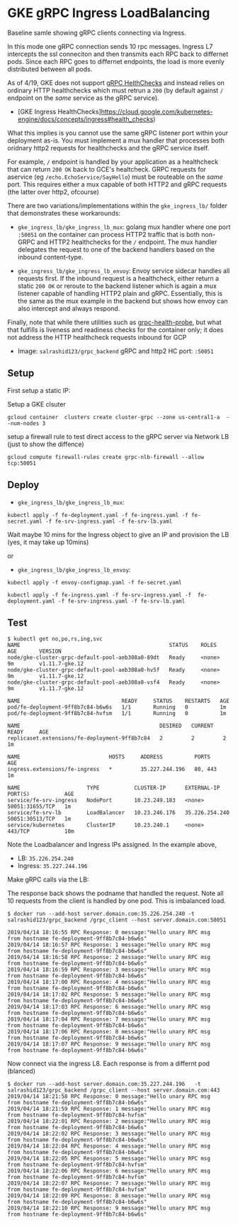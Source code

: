 # GKE gRPC Ingress LoadBalancing

Baseline samle showing gRPC clients connecting via Ingress.

In this mode one gRPC connection sends 10 rpc messages.  Ingress L7 intercepts the ssl conneciton and then transmits each RPC back to differnet pods.
Since each RPC goes to differnet endpoints, the load is more evenly distributed between all pods.

As of 4/19, GKE does not support [gRPC HelthChecks](https://github.com/grpc/grpc/blob/master/doc/health-checking.md) and
instead relies on ordinary HTTP healthchecks which must retrun a `200` (by default against `/` endpoint on the _same_ service
as the gRPC service).
 - [GKE Ingress HealthChecks]https://cloud.google.com/kubernetes-engine/docs/concepts/ingress#health_checks)

What this implies is you cannot use the same gRPC listener port within your deployment as-is.  You must implement a mux handler
that processes both oridnary http2 requests for healthchecks and the gRPC service itself.

For example, `/` endpoint is handled by your application as a healthcheck that can return `200 OK` back to GCE's healtcheck.
GRPC requests for aservice (eg `/echo.EchoService/SayHello`) must be routeable on the _same_ port.  This requires either a mux capable of
both HTTP2 and gRPC requests (the latter over http2, ofcourse)

There are two variations/implementations within the `gke_ingress_lb/` folder that demonstrates these workarounds:

* `gke_ingress_lb/gke_ingress_lb_mux`:  golang mux handler where one port `:50051` on the container can process HTTP2 traffic that is
both non-GRPC and HTTP2 healthchecks for the `/` endpoint.  The mux handler delegates the request to one of the backend handlers based
on the inbound content-type.

* `gke_ingress_lb/gke_ingress_lb_envoy`:  Envoy service sidecar handles all requests first.  If the inbound request is a healthcheck,
either return a static `200 OK` or reroute to the backend listener which is again a mux listener capable of handling HTTP2 plain and gRPC.  Essentially,
this is the same as the mux example in the backend but shows how envoy can also intercept and always respond.

Finally, note that while there utilities such as [grpc-health-probe](https://github.com/grpc-ecosystem/grpc-health-probe), but what that fulfills
is liveness and readiness checks for the container only; it does not address the HTTP healthcheck requests inbound for GCP  


- Image: `salrashid123/grpc_backend`
  gRPC and http2 HC port: `:50051`

## Setup

First setup a static IP:

Setup a GKE clsuter

```
gcloud container  clusters create cluster-grpc --zone us-central1-a  --num-nodes 3
```

setup a firewall rule to test direct access to the gRPC server via Network LB (just to show the diffence)

```
gcloud compute firewall-rules create grpc-nlb-firewall --allow tcp:50051
```

## Deploy

* `gke_ingress_lb/gke_ingress_lb_mux`:

```
kubectl apply -f fe-deployment.yaml -f fe-ingress.yaml -f fe-secret.yaml -f fe-srv-ingress.yaml -f fe-srv-lb.yaml
```

Wait maybe 10 mins for the Ingress object to give an IP and provision the LB (yes, it may take up 10mins)


or

* `gke_ingress_lb/gke_ingress_lb_envoy`:

```
kubectl apply -f envoy-configmap.yaml -f fe-secret.yaml
```

```
kubectl apply -f fe-ingress.yaml -f fe-srv-ingress.yaml -f  fe-deployment.yaml -f fe-srv-ingress.yaml -f fe-srv-lb.yaml
```

## Test

```
$ kubectl get no,po,rs,ing,svc
NAME                                               STATUS    ROLES     AGE       VERSION
node/gke-cluster-grpc-default-pool-aeb308a0-89dt   Ready     <none>    9m        v1.11.7-gke.12
node/gke-cluster-grpc-default-pool-aeb308a0-hv5f   Ready     <none>    9m        v1.11.7-gke.12
node/gke-cluster-grpc-default-pool-aeb308a0-vsf4   Ready     <none>    9m        v1.11.7-gke.12

NAME                                READY     STATUS    RESTARTS   AGE
pod/fe-deployment-9ff8b7c84-b6w6s   1/1       Running   0          1m
pod/fe-deployment-9ff8b7c84-hvfsm   1/1       Running   0          1m

NAME                                            DESIRED   CURRENT   READY     AGE
replicaset.extensions/fe-deployment-9ff8b7c84   2         2         2         1m

NAME                            HOSTS     ADDRESS          PORTS     AGE
ingress.extensions/fe-ingress   *         35.227.244.196   80, 443   1m

NAME                     TYPE           CLUSTER-IP      EXTERNAL-IP      PORT(S)           AGE
service/fe-srv-ingress   NodePort       10.23.249.183   <none>           50051:31655/TCP   1m
service/fe-srv-lb        LoadBalancer   10.23.246.176   35.226.254.240   50051:30513/TCP   1m
service/kubernetes       ClusterIP      10.23.240.1     <none>           443/TCP           10m
```

Note the Loadbalancer and Ingress IPs assigned.  In the example above,

- LB: `35.226.254.240`
- Ingress: `35.227.244.196`


Make gRPC calls via the LB:

The response back shows the podname that handled the request.  Note all 10 requests from the client is handled by one pod.  This is imbalanced load.
```
$ docker run --add-host server.domain.com:35.226.254.240 -t salrashid123/grpc_backend /grpc_client --host server.domain.com:50051

2019/04/14 18:16:55 RPC Response: 0 message:"Hello unary RPC msg   from hostname fe-deployment-9ff8b7c84-b6w6s"
2019/04/14 18:16:57 RPC Response: 1 message:"Hello unary RPC msg   from hostname fe-deployment-9ff8b7c84-b6w6s"
2019/04/14 18:16:58 RPC Response: 2 message:"Hello unary RPC msg   from hostname fe-deployment-9ff8b7c84-b6w6s"
2019/04/14 18:16:59 RPC Response: 3 message:"Hello unary RPC msg   from hostname fe-deployment-9ff8b7c84-b6w6s"
2019/04/14 18:17:00 RPC Response: 4 message:"Hello unary RPC msg   from hostname fe-deployment-9ff8b7c84-b6w6s"
2019/04/14 18:17:02 RPC Response: 5 message:"Hello unary RPC msg   from hostname fe-deployment-9ff8b7c84-b6w6s"
2019/04/14 18:17:03 RPC Response: 6 message:"Hello unary RPC msg   from hostname fe-deployment-9ff8b7c84-b6w6s"
2019/04/14 18:17:04 RPC Response: 7 message:"Hello unary RPC msg   from hostname fe-deployment-9ff8b7c84-b6w6s"
2019/04/14 18:17:06 RPC Response: 8 message:"Hello unary RPC msg   from hostname fe-deployment-9ff8b7c84-b6w6s"
2019/04/14 18:17:07 RPC Response: 9 message:"Hello unary RPC msg   from hostname fe-deployment-9ff8b7c84-b6w6s"
```


Now connect via the ingress L8.  Each response is from a differnt pod (blanced)

```
$ docker run --add-host server.domain.com:35.227.244.196   -t salrashid123/grpc_backend /grpc_client --host server.domain.com:443
2019/04/14 18:21:58 RPC Response: 0 message:"Hello unary RPC msg   from hostname fe-deployment-9ff8b7c84-b6w6s"
2019/04/14 18:21:59 RPC Response: 1 message:"Hello unary RPC msg   from hostname fe-deployment-9ff8b7c84-hvfsm"
2019/04/14 18:22:01 RPC Response: 2 message:"Hello unary RPC msg   from hostname fe-deployment-9ff8b7c84-b6w6s"
2019/04/14 18:22:02 RPC Response: 3 message:"Hello unary RPC msg   from hostname fe-deployment-9ff8b7c84-b6w6s"
2019/04/14 18:22:04 RPC Response: 4 message:"Hello unary RPC msg   from hostname fe-deployment-9ff8b7c84-b6w6s"
2019/04/14 18:22:05 RPC Response: 5 message:"Hello unary RPC msg   from hostname fe-deployment-9ff8b7c84-hvfsm"
2019/04/14 18:22:06 RPC Response: 6 message:"Hello unary RPC msg   from hostname fe-deployment-9ff8b7c84-hvfsm"
2019/04/14 18:22:07 RPC Response: 7 message:"Hello unary RPC msg   from hostname fe-deployment-9ff8b7c84-hvfsm"
2019/04/14 18:22:09 RPC Response: 8 message:"Hello unary RPC msg   from hostname fe-deployment-9ff8b7c84-b6w6s"
2019/04/14 18:22:10 RPC Response: 9 message:"Hello unary RPC msg   from hostname fe-deployment-9ff8b7c84-b6w6s"
```
